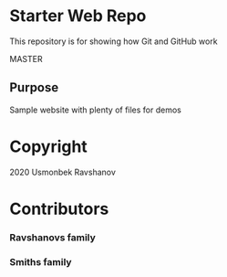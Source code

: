 # Starter Web Repo

This repository is for showing how Git and GitHub work

MASTER
## Purpose

Sample website with plenty of files for demos

# Copyright

2020 Usmonbek Ravshanov

# Contributors
### Ravshanovs family
### Smiths family
